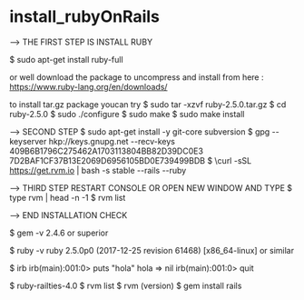 # install_rubyOnRails

--> THE FIRST STEP IS INSTALL RUBY 

 $ sudo apt-get install ruby-full 

 or well download the package to uncompress and install from here :
 https://www.ruby-lang.org/en/downloads/

 to install tar.gz package youcan try 
 	$ sudo tar -xzvf ruby-2.5.0.tar.gz
 	$ cd ruby-2.5.0
 	$ sudo ./configure
 	$ sudo make
 	$ sudo make install

--> SECOND STEP
 $ sudo apt-get install -y git-core subversion
 $ gpg --keyserver hkp://keys.gnupg.net --recv-keys 409B6B1796C275462A1703113804BB82D39DC0E3 7D2BAF1CF37B13E2069D6956105BD0E739499BDB
 $ \curl -sSL https://get.rvm.io | bash -s stable --rails --ruby

--> THIRD STEP RESTART CONSOLE OR OPEN NEW WINDOW AND TYPE
 $ type rvm | head -n -1
 $ rvm list

--> END INSTALLATION CHECK

 $ gem -v 
 	2.4.6 or superior 
 
 $ ruby -v 
 	ruby 2.5.0p0 (2017-12-25 revision 61468) [x86_64-linux] or similar
 
 $ irb
 irb(main):001:0> puts "hola"
 hola
 => nil
 irb(main):001:0> quit

 $ ruby-railties-4.0
 $ rvm list
 $ rvm (version)
 $ gem install rails